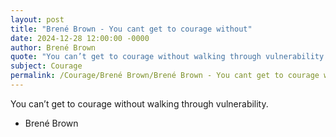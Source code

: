 ```yaml
---
layout: post
title: "Brené Brown - You cant get to courage without"
date: 2024-12-28 12:00:00 -0000
author: Brené Brown
quote: "You can’t get to courage without walking through vulnerability."
subject: Courage
permalink: /Courage/Brené Brown/Brené Brown - You cant get to courage without
---
```


You can’t get to courage without walking through vulnerability.

- Brené Brown
